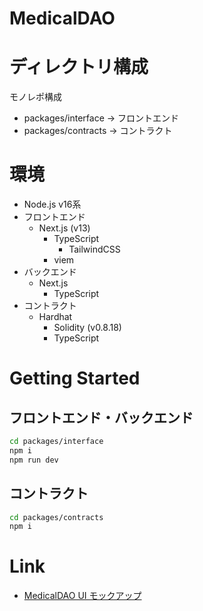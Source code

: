 # MedicalDAO

# ディレクトリ構成
モノレポ構成
- packages/interface -> フロントエンド
- packages/contracts -> コントラクト
# 環境
- Node.js v16系
- フロントエンド
  - Next.js (v13)
	  - TypeScript
		- TailwindCSS
	- viem
- バックエンド
  - Next.js
	  - TypeScript
- コントラクト
  - Hardhat
	  - Solidity (v0.8.18)
	  - TypeScript

# Getting Started
## フロントエンド・バックエンド

```bash
cd packages/interface
npm i
npm run dev
```


## コントラクト

```bash
cd packages/contracts
npm i
```

# Link
- [MedicalDAO UI モックアップ](https://www.figma.com/file/oUC8oCIcjxOde8ty8XqFe7/MedicalDAO?type=design&node-id=0-1&t=bz75t3gq5WUXDVfk-0)